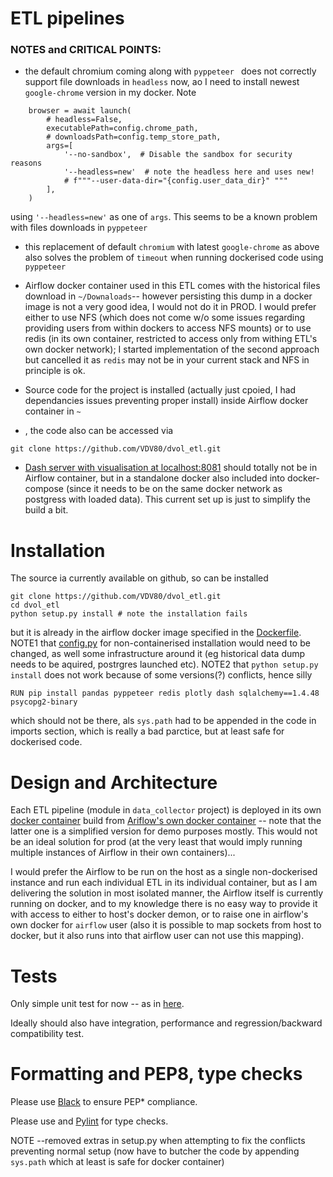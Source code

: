 # ETL pipelines


### NOTES and CRITICAL POINTS: 
- the default chromium coming along with ```pyppeteer ``` does not correctly support file downloads in 
```headless``` now, ao I need to install newest ```google-chrome``` version in my docker. Note 
```buildoutcfg
    browser = await launch(
        # headless=False,
        executablePath=config.chrome_path,
        # downloadsPath=config.temp_store_path,
        args=[
            '--no-sandbox',  # Disable the sandbox for security reasons
            '--headless=new'  # note the headless here and uses new!
            # f"""--user-data-dir="{config.user_data_dir}" """
        ],
    )
```
 using ```'--headless=new'``` as one of ```args```. This seems to be a known problem with files downloads 
in ```pyppeteer```

- this replacement of default ```chromium``` with latest ```google-chrome``` as above also solves the problem of 
  ```timeout``` when running dockerised code using ```pyppeteer```
  
- Airflow docker container used in this ETL comes with the historical files download in ```~/Downaloads```-- however persisting this dump in a docker image is
not a very good idea, I would not do it in PROD. I would prefer either to use NFS (which does not come w/o some issues regarding
providing users from within dockers to access NFS mounts) or to use redis (in its own container, restricted 
to access only from withing ETL's own docker network); I started implementation 
of the second approach but cancelled it as ```redis``` may not be in your current stack and NFS in principle is ok.

- Source code for the project is installed (actually just cpoied, I had dependancies issues preventing proper install) inside Airflow docker container in ```~```
- , the code also can be accessed via
```buildoutcfg
git clone https://github.com/VDV80/dvol_etl.git
```
- [Dash server with visualisation at localhost:8081](localhost:8081) should totally not be in Airflow container, but in a 
  standalone docker also included into docker-compose 
  (since it needs to be on the same docker network as postgress with loaded data).
  This current set up is just to simplify the build a bit.

# Installation
The source ia currently available on github, so can be installed 
```buildoutcfg
git clone https://github.com/VDV80/dvol_etl.git
cd dvol_etl
python setup.py install # note the installation fails
```
but it is already in the airflow docker image specified in the [Dockerfile](./Dockerfile).
NOTE1 that [config.py](./gme_etl/config.py) for non-containerised installation would need to be changed, as well some infrastructure around it 
(eg historical data dump needs to be aquired, postrgres launched etc).
NOTE2 that ```python setup.py install``` does not work because of some versions(?) conflicts, hence silly 
```buildoutcfg
RUN pip install pandas pyppeteer redis plotly dash sqlalchemy==1.4.48 psycopg2-binary
```
which should not be there, als ```sys.path``` had to be appended in the code in imports section, which is really a bad parctice, but at least safe for
dockerised code.



# Design and Architecture

Each ETL pipeline (module in ```data_collector``` project) is deployed in its own 
[docker container](./Dockerfile) build from [Ariflow's own docker container](https://airflow.apache.org/docs/apache-airflow/stable/howto/docker-compose/index.html)
-- note that the latter one is a simplified version for demo purposes mostly. 
This would not be an ideal solution for prod (at the very least that would imply running multiple instances of Airflow in their own containers)...

I would prefer the Airflow to be run on the host as a single non-dockerised instance and run each individual ETL in its individual 
container, but as I am delivering the solution in most isolated manner, the Airflow itself is currently running on docker, and to my knowledge there is 
no easy way to provide it with access to either to host's docker demon, or to raise one in airflow's own docker for 
```airflow``` user (also it is possible to map sockets from host to docker, but it also runs  into that airflow user can not use this mapping).

# Tests
Only simple unit test for now -- as in [here](./gme_etl/tests).

Ideally should also have integration, performance and regression/backward compatibility test.

# Formatting and PEP8, type checks
Please use [Black](https://pypi.org/project/black/) to ensure PEP* compliance.

Please use and [Pylint](https://pypi.org/project/pylint/) for type checks.

NOTE --removed extras in setup.py when attempting to fix the conflicts preventing normal setup (now have to butcher the code by appending 
```sys.path``` which at least is safe for docker container)
